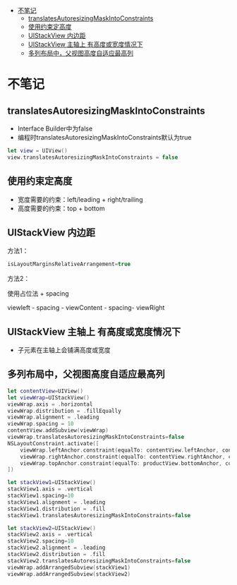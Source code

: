 <!-- TOC -->

- [不笔记](#%E4%B8%8D%E7%AC%94%E8%AE%B0)
    - [translatesAutoresizingMaskIntoConstraints](#translatesautoresizingmaskintoconstraints)
    - [使用约束定高度](#%E4%BD%BF%E7%94%A8%E7%BA%A6%E6%9D%9F%E5%AE%9A%E9%AB%98%E5%BA%A6)
    - [UIStackView 内边距](#uistackview-%E5%86%85%E8%BE%B9%E8%B7%9D)
    - [UIStackView 主轴上 有高度或宽度情况下](#uistackview-%E4%B8%BB%E8%BD%B4%E4%B8%8A-%E6%9C%89%E9%AB%98%E5%BA%A6%E6%88%96%E5%AE%BD%E5%BA%A6%E6%83%85%E5%86%B5%E4%B8%8B)
    - [多列布局中，父视图高度自适应最高列](#%E5%A4%9A%E5%88%97%E5%B8%83%E5%B1%80%E4%B8%AD%E7%88%B6%E8%A7%86%E5%9B%BE%E9%AB%98%E5%BA%A6%E8%87%AA%E9%80%82%E5%BA%94%E6%9C%80%E9%AB%98%E5%88%97)

<!-- /TOC -->

# 不笔记

## translatesAutoresizingMaskIntoConstraints

- Interface Builder中为false
- 编程时translatesAutoresizingMaskIntoConstraints默认为true

```swift
let view = UIView()
view.translatesAutoresizingMaskIntoConstraints = false
```

## 使用约束定高度

- 宽度需要的约束：left/leading + right/trailing
- 高度需要的约束：top + bottom

## UIStackView 内边距

方法1：

```swift
isLayoutMarginsRelativeArrangement=true
```

方法2：

使用占位法 + spacing

viewleft - spacing - viewContent - spacing- viewRight

## UIStackView 主轴上 有高度或宽度情况下

* 子元素在主轴上会铺满高度或宽度

## 多列布局中，父视图高度自适应最高列

```swift
let contentView=UIView()
let viewWrap=UIStackView()
viewWrap.axis = .horizontal
viewWrap.distribution = .fillEqually
viewWrap.alignment = .leading
viewWrap.spacing = 10
contentView.addSubview(viewWrap)
viewWrap.translatesAutoresizingMaskIntoConstraints=false
NSLayoutConstraint.activate([
    viewWrap.leftAnchor.constraint(equalTo: contentView.leftAnchor, constant: 10),
    viewWrap.rightAnchor.constraint(equalTo: contentView.rightAnchor, constant: -10),
    viewWrap.topAnchor.constraint(equalTo: productView.bottomAnchor, constant: 10)
])

let stackView1=UIStackView()
stackView1.axis = .vertical
stackView1.spacing=10
stackView1.alignment = .leading
stackView1.distribution = .fill
stackView1.translatesAutoresizingMaskIntoConstraints=false

let stackView2=UIStackView()
stackView2.axis = .vertical
stackView2.spacing=10
stackView2.alignment = .leading
stackView2.distribution = .fill
stackView2.translatesAutoresizingMaskIntoConstraints=false
viewWrap.addArrangedSubview(stackView1)
viewWrap.addArrangedSubview(stackView2)
```
